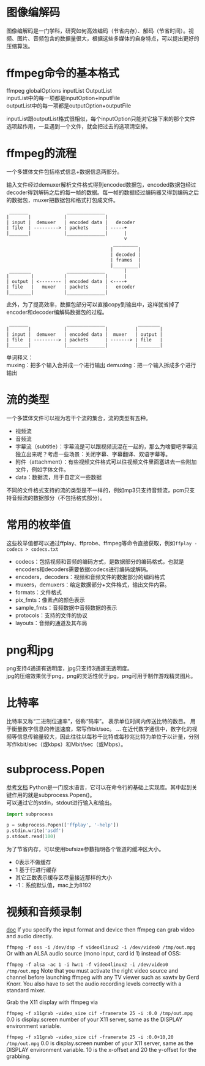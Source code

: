 # 图像编解码

图像编解码是一门学科，研究如何高效编码（节省内存）、解码（节省时间）。视频、图片、音频包含的数据量很大，根据这些多媒体的自身特点，可以提出更好的压缩算法。

# ffmpeg命令的基本格式

ffmpeg globalOptions inputList OutputList  
inputList中的每一项都是inputOption+inputFile  
outputList中的每一项都是outputOption+outputFile

inputList跟outputList格式很相似，每个inputOption只能对它接下来的那个文件选项起作用，一旦遇到一个文件，就会把过去的选项清空掉。

# ffmpeg的流程

一个多媒体文件包括格式信息+数据信息两部分。

输入文件经过demuxer解析文件格式得到encoded数据包，encoded数据包经过decoder得到解码之后的每一帧的数据。每一帧的数据经过编码器又得到编码之后的数据包，muxer把数据包和格式打包成文件。

```plain
 _______              ______________
|       |            |              |
| input |  demuxer   | encoded data |   decoder
| file  | ---------> | packets      | -----+
|_______|            |______________|      |
                                           v
                                       _________
                                      |         |
                                      | decoded |
                                      | frames  |
                                      |_________|
 ________             ______________       |
|        |           |              |      |
| output | <-------- | encoded data | <----+
| file   |   muxer   | packets      |   encoder
|________|           |______________|

```

此外，为了提高效率，数据包部分可以直接copy到输出中，这样就省掉了encoder和decoder编解码数据包的过程。

```plain
 _______              ______________            ________
|       |            |              |          |        |
| input |  demuxer   | encoded data |  muxer   | output |
| file  | ---------> | packets      | -------> | file   |
|_______|            |______________|          |________|

```

单词释义：  
muxing：把多个输入合并成一个进行输出 demuxing：把一个输入拆成多个进行输出

# 流的类型

一个多媒体文件可以视为若干个流的集合，流的类型有五种。

* 视频流
* 音频流
* 字幕流（subtitle）：字幕流是可以跟视频流混在一起的，那么为啥要吧字幕流独立出来呢？考虑一些场景：关闭字幕、字幕翻译、双语字幕等。
* 附件（attachment）：有些视频文件格式可以往视频文件里面塞进去一些附加文件，例如字体文件。
* data：数据流，用于自定义一些数据

不同的文件格式支持的流的类型是不一样的，例如mp3只支持音频流，pcm只支持音频流的数据部分（不包括格式部分）。

# 常用的枚举值

这些枚举值都可以通过ffplay、ffprobe、ffmpeg等命令直接获取，例如`ffplay -codecs > codecs.txt`

* codecs：包括视频和音频的编码方式，是数据部分的编码格式，也就是encoders和decoders需要依据codecs进行编码或解码。
* encoders，decoders：视频和音频文件的数据部分的编码格式
* muxers，demuxers：给定数据部分+文件格式，输出文件内容。
* formats：文件格式
* pix_fmts：像素点的颜色表示
* sample_fmts：音频数据中音频数据的表示
* protocols：支持的文件的协议
* layouts：音频的通道及其布局

# png和jpg

png支持4通道有透明度，jpg只支持3通道无透明度。  
jpg的压缩效果优于png，png的灵活性优于jpg，png可用于制作游戏精灵图片。

# 比特率

比特率又称“二进制位速率”，俗称“码率”。 表示单位时间内传送比特的数目。 用于衡量数字信息的传送速度，常写作bit/sec。 ...
在近代数字通信中，数字化的视频等信息传输量较大，因此往往以每秒千比特或每秒兆比特为单位于以计量，分别写作kbit/sec（或kbps）和Mbit/sec（或Mbps）。

# subprocess.Popen

[参考文档](https://docs.python.org/3/library/subprocess.html)
Python是一门胶水语言，它可以在命令行的基础上实现库。其中起到关键作用的就是subprocess.Popen()。  
可以通过它的stdin，stdout进行输入和输出。

```python
import subprocess

p = subprocess.Popen(['ffplay', '-help'])
p.stdin.write('asdf')
p.stdout.read(100)
```

为了节省内存，可以使用bufsize参数指明各个管道的缓冲区大小。

* 0表示不做缓存
* 1 基于行进行缓存
* 其它正数表示缓存区尽量接近那样的大小
* -1：系统默认值，mac上为8192

# 视频和音频录制
[doc](https://trac.ffmpeg.org/wiki/Capture/Capture/Desktop%E4%B8%AD%E6%96%87%E7%89%88%E6%9C%AC)
If you specify the input format and device then ffmpeg can grab video and audio directly.

`ffmpeg -f oss -i /dev/dsp -f video4linux2 -i /dev/video0 /tmp/out.mpg`
Or with an ALSA audio source (mono input, card id 1) instead of OSS:

`ffmpeg -f alsa -ac 1 -i hw:1 -f video4linux2 -i /dev/video0 /tmp/out.mpg` 
Note that you must activate the right video source and channel before launching ffmpeg with any TV viewer such as xawtv by Gerd Knorr. You also have to set the audio recording levels correctly with a standard mixer.

Grab the X11 display with ffmpeg via

`ffmpeg -f x11grab -video_size cif -framerate 25 -i :0.0 /tmp/out.mpg`
0.0 is display.screen number of your X11 server, same as the DISPLAY environment variable.

`ffmpeg -f x11grab -video_size cif -framerate 25 -i :0.0+10,20 /tmp/out.mpg`
0.0 is display.screen number of your X11 server, same as the DISPLAY environment variable. 10 is the x-offset and 20 the y-offset for the grabbing.
